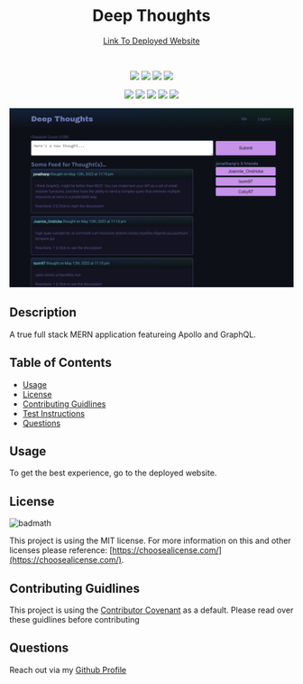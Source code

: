<h1 align="center">Deep Thoughts</h1>

<p align="center">
    <a target="_blank" href="https://mysterious-ocean-45457.herokuapp.com/">Link To Deployed Website</a>
</p>

<br />

<p align="center">
    <img src="https://img.shields.io/badge/license-MIT-blue" />
    <img src="https://img.shields.io/github/repo-size/jonathanprill/deep-thoughts"/>
    <!-- <img src="https://img.shields.io/github/languages/top/jonathanprill/spray-can-project-2"  />  -->
    <img src="https://img.shields.io/github/issues/jonathanprill/deep-thoughts" />
    <img src="https://img.shields.io/github/last-commit/jonathanprill/deep-thoughts" >
</p>

<p align="center">
    <img src="https://img.shields.io/badge/-React-blue" />
    <img src="https://img.shields.io/badge/-MongoDB-green" />
    <img src="https://img.shields.io/badge/-GraphQL-yellow" />
    <img src="https://img.shields.io/badge/-JSX-red" />
    <img src="https://img.shields.io/badge/-Apollo-yellow" />
</p>

![ScreenShot](/mysterious-ocean-45457.herokuapp.com_.png "screenshot")

## Description

A true full stack MERN application featureing Apollo and GraphQL.


## Table of Contents 

- [Usage](#usage)
- [License](#license)
- [Contributing Guidlines](#contributing-guidlines)
- [Test Instructions](#test-instructions)
- [Questions](#questions)


## Usage

<!-- ![ScreenShot](/public/assets/images/localhost_3001_%20(1).png "screenshot") -->

To get the best experience, go to the deployed website.

## License

![badmath](https://img.shields.io/badge/license-MIT-blue)

This project is using the MIT license. For more information on this and other licenses please reference: [https://choosealicense.com/](https://choosealicense.com/).

## Contributing Guidlines

This project is using the [Contributor Covenant](https://www.contributor-covenant.org/) as a default. Please read over these guidlines before contributing
    

## Questions
Reach out via my [Github Profile](https://github.com/jonathanprill)
